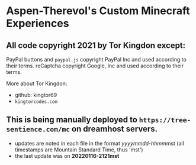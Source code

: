 # Aspen-Therevol's Custom Minecraft Experiences

## All code copyright 2021 by Tor Kingdon except:
PayPal buttons and `paypal.js` copyright PayPal Inc and used according to their terms.
reCaptcha copyright Google, Inc and used according to their terms.

More about Tor Kingdon:
 - github: kingtor69
 - `kingtorcodes.com`

## This is being manually deployed to `https://tree-sentience.com/mc` on dreamhost servers.
 - updates are noted in each file in the format *yyyymmdd-hhmm*mst (all timestamps are Mountain Standard Time, thus 'mst')
 - the last update was on **20220116-2121mst** 
